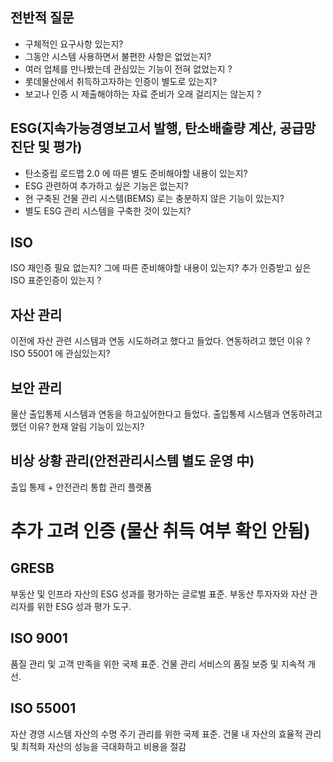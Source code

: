 


## 전반적 질문
- 구체적인 요구사항 있는지?
- 그동안 시스템 사용하면서 불편한 사항은 없었는지?
- 여러 업체를 만나봤는데 관심있는 기능이 전혀 없었는지 ?
- 롯데물산에서 취득하고자하는 인증이 별도로 있는지? 
- 보고나 인증 시 제출해야하는 자료 준비가 오래 걸리지는 않는지 ?

## ESG(지속가능경영보고서 발행, 탄소배출량 계산, 공급망 진단 및 평가)
- 탄소중립 로드맵 2.0 에 따른 별도 준비해야할 내용이 있는지?
- ESG 관련하여 추가하고 싶은 기능은 없는지?
- 현 구축된 건물 관리 시스템(BEMS) 로는 충분하지 않은 기능이 있는지?
- 별도 ESG 관리 시스템을 구축한 것이 있는지?

## ISO
ISO 재인증 필요 없는지? 그에 따른 준비해야할 내용이 있는지?
추가 인증받고 싶은 ISO 표준인증이 있는지 ?

## 자산 관리
이전에 자산 관련 시스템과 연동 시도하려고 했다고 들었다. 연동하려고 했던 이유 ?
ISO 55001 에 관심있는지?

## 보안 관리
물산 출입통제 시스템과 연동을 하고싶어한다고 들었다. 출입통제 시스템과 연동하려고 했던 이유?
현재 알림 기능이 있는지?


## 비상 상황 관리(안전관리시스템 별도 운영 中) 
출입 통제 + 안전관리 통합 관리 플랫폼



# 추가 고려 인증 (물산 취득 여부 확인 안됨)
## GRESB 

부동산 및 인프라 자산의 ESG 성과를 평가하는 글로벌 표준.
부동산 투자자와 자산 관리자를 위한 ESG 성과 평가 도구.

## ISO 9001
품질 관리 및 고객 만족을 위한 국제 표준.
건물 관리 서비스의 품질 보증 및 지속적 개선.

## ISO 55001 
자산 경영 시스템
자산의 수명 주기 관리를 위한 국제 표준.
건물 내 자산의 효율적 관리 및 최적화
자산의 성능을 극대화하고 비용을 절감